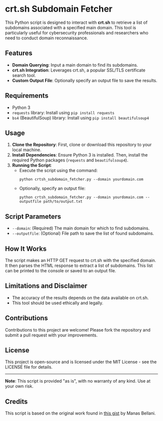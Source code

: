 # crt.sh Subdomain Fetcher

This Python script is designed to interact with **crt.sh** to retrieve a list of subdomains associated with a specified main domain. This tool is particularly useful for cybersecurity professionals and researchers who need to conduct domain reconnaissance.

## Features

- **Domain Querying**: Input a main domain to find its subdomains.
- **crt.sh Integration**: Leverages crt.sh, a popular SSL/TLS certificate search tool.
- **Custom Output File**: Optionally specify an output file to save the results.

## Requirements

- Python 3
- `requests` library: Install using `pip install requests`
- `bs4` (BeautifulSoup) library: Install using `pip install beautifulsoup4`

## Usage

1. **Clone the Repository**: First, clone or download this repository to your local machine.
2. **Install Dependencies**: Ensure Python 3 is installed. Then, install the required Python packages (`requests` and `beautifulsoup4`).
3. **Running the Script**:
   - Execute the script using the command:
     ```
     python crtsh_subdomain_fetcher.py --domain yourdomain.com
     ```
   - Optionally, specify an output file:
     ```
     python crtsh_subdomain_fetcher.py --domain yourdomain.com --outputfile path/to/output.txt
     ```

## Script Parameters

- `--domain`: (Required) The main domain for which to find subdomains.
- `--outputfile`: (Optional) File path to save the list of found subdomains.

## How It Works

The script makes an HTTP GET request to crt.sh with the specified domain. It then parses the HTML response to extract a list of subdomains. This list can be printed to the console or saved to an output file.

## Limitations and Disclaimer

- The accuracy of the results depends on the data available on crt.sh.
- This tool should be used ethically and legally.

## Contributions

Contributions to this project are welcome! Please fork the repository and submit a pull request with your improvements.

## License

This project is open-source and is licensed under the MIT License - see the LICENSE file for details.

---

**Note**: This script is provided "as is", with no warranty of any kind. Use at your own risk.

## Credits

This script is based on the original work found in [this gist](https://gist.github.com/manasmbellani/4b4d13a2b630ea2c57fba491a079a4fc) by Manas Bellani.